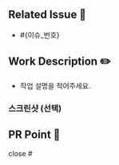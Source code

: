 <!--
- 리뷰어 추가했나요?
- 허가자 추가했나요?
- 라벨 추가했나요?
-->

## Related Issue 🚀
- #{이슈_번호}

## Work Description ✏️
- 작업 설명을 적어주세요.

###  스크린샷 (선택)

## PR Point 📸
<!-- 피드백을 받고 싶은 부분을 적어주세요. -->


close #
